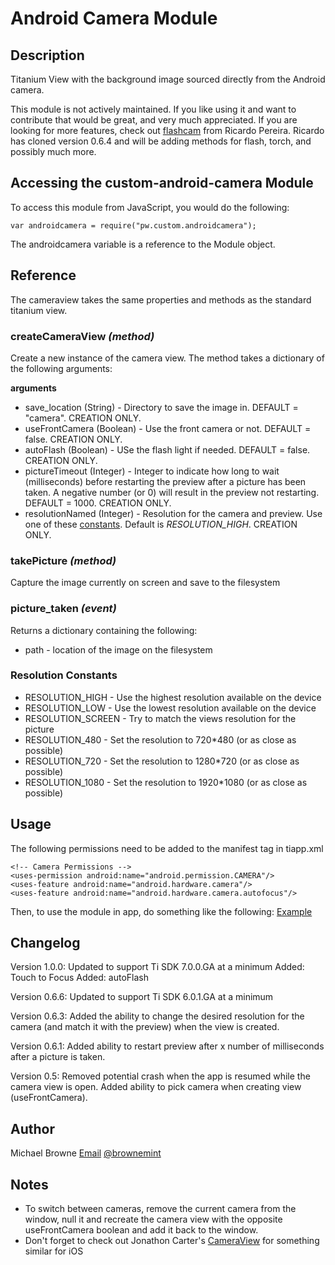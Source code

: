 # Android Camera Module

## Description

Titanium View with the background image sourced directly from the Android camera.

This module is not actively maintained. If you like using it and want to contribute that would be great, and very much appreciated. If you are looking for more features, check out [flashcam](https://github.com/RicardoJCP/flashcam) from Ricardo Pereira. Ricardo has cloned version 0.6.4 and will be adding methods for flash, torch, and possibly much more.

## Accessing the custom-android-camera Module

To access this module from JavaScript, you would do the following:

	var androidcamera = require("pw.custom.androidcamera");

The androidcamera variable is a reference to the Module object.

## Reference

The cameraview takes the same properties and methods as the standard titanium view.

### createCameraView _(method)_

Create a new instance of the camera view. The method takes a dictionary of the following arguments:

**arguments**

+ save_location (String) - Directory to save the image in. DEFAULT = "camera". CREATION ONLY.
+ useFrontCamera (Boolean) - Use the front camera or not. DEFAULT = false. CREATION ONLY.
+ autoFlash (Boolean) - USe the flash light if needed. DEFAULT = false. CREATION ONLY.
+ pictureTimeout (Integer) - Integer to indicate how long to wait (milliseconds) before restarting the preview after a picture has been taken. A negative number (or 0) will result in the preview not restarting. DEFAULT = 1000. CREATION ONLY.
+ resolutionNamed (Integer) - Resolution for the camera and preview. Use one of these [constants](#res_constants). Default is _RESOLUTION_HIGH_. CREATION ONLY.

### takePicture _(method)_

Capture the image currently on screen and save to the filesystem

### picture_taken _(event)_

Returns a dictionary containing the following:

+ path - location of the image on the filesystem

### <a name="res_constants"></a>Resolution Constants

+ RESOLUTION_HIGH - Use the highest resolution available on the device
+ RESOLUTION_LOW - Use the lowest resolution available on the device
+ RESOLUTION_SCREEN - Try to match the views resolution for the picture
+ RESOLUTION_480 - Set the resolution to 720*480 (or as close as possible)
+ RESOLUTION_720 - Set the resolution to 1280*720 (or as close as possible)
+ RESOLUTION_1080 - Set the resolution to 1920*1080 (or as close as possible)

## Usage

The following permissions need to be added to the manifest tag in tiapp.xml

	<!-- Camera Permissions -->
    <uses-permission android:name="android.permission.CAMERA"/>
    <uses-feature android:name="android.hardware.camera"/>
    <uses-feature android:name="android.hardware.camera.autofocus"/>

Then, to use the module in app, do something like the following: <a href="example/app.js">Example</a>

## Changelog

Version 1.0.0:
Updated to support Ti SDK 7.0.0.GA at a minimum
Added: Touch to Focus
Added: autoFlash

Version 0.6.6:
Updated to support Ti SDK 6.0.1.GA at a minimum

Version 0.6.3:
Added the ability to change the desired resolution for the camera (and match it with the preview) when the view is created.

Version 0.6.1:
Added ability to restart preview after x number of milliseconds after a picture is taken.

Version 0.5:
Removed potential crash when the app is resumed while the camera view is open.
Added ability to pick camera when creating view (useFrontCamera).

## Author

Michael Browne
[Email](mailto:brownemt@gmail.com)
[@brownemint](http://www.twitter.com/brownemint)

## Notes

+ To switch between cameras, remove the current camera from the window, null it and recreate the camera view with the opposite useFrontCamera boolean and add it back to the window.
+ Don't forget to check out Jonathon Carter's [CameraView](https://github.com/jonathanrcarter/CameraView) for something similar for iOS
